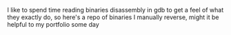 I like to spend time reading binaries disassembly in gdb to get a feel of what they exactly do, so here's a repo of binaries I manually reverse, might it be helpful to my portfolio some day
